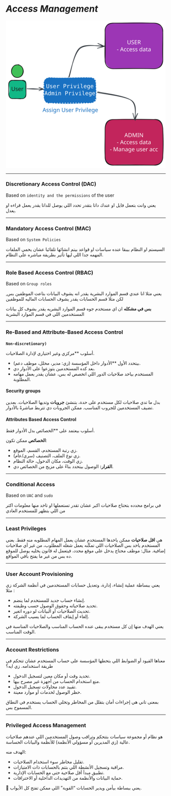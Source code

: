 # ***Access Management***


<p align ="center">
    <img src= "../photo/access_mananagement.svg" alt = "access management"
</p>
  
----
  
### **Discretionary Access Control (DAC)**
Based on `identity and the permissions` of the user 

يعني وانت بتعمل فايل او عندك داتا بتقدر تحدد اللي يوصل للداتا يقدر يعمل قراءه او يعدل.

---
### **Mandatory Access Control (MAC)**
Based on `System Policies`

السيستم او النظام بيبقا عنده سياسات او قواعد بيتم انشائها تلقائيا عشان يحمي الملفات المهمه جدا اللي ليها تأثير بطريقة مباشره على النظام.

---
### **Role Based Access Control (RBAC)**
Based on `Group roles` 

يعني مثلا انا عندي قسم الموارد البشرية يقدر انه يشوف البيانات بتاعت الموظفين بس, لكن مثلا قسم الحسابات يقدر يشوف الحسابات الماليه للموظفين

**بس في مشكله** ان اي مستخدم جوه قسم الموارد البشريه يقدر يشوف كل بيانات المستخدمين اللي في قسم الموارد البشرية

---
### Re-Based and Attribute-Based Access Control
**`Non-discretionary)`** 

أسلوب **مركزي وغير اختياري لإدارة الصلاحيات.
  
- بيتحدد الأول **الأدوار  داخل المؤسسة (زي: مدير، محلل، موظف دعم).
- بعد كده المستخدمين يتوزعوا على الأدوار دي.
- المستخدم بياخد صلاحيات الدور اللي اتخصص له بس، عشان يقدر يعمل مهامه المطلوبة.

#### Security groups

 بدل ما تدي صلاحيات لكل مستخدم على حدة، بتنشئ **جروبات**  وتديها الصلاحيات.
 بعدين تضيف المستخدمين للجروب المناسب. ممكن الجروبات دي تتربط مباشرةً بالأدوار.

#### Attributes Based Access Control 
أسلوب بيعتمد على **الخصائص بدل الأدوار فقط.

**الخصائص** ممكن تكون:
    
- زي رتبة المستخدم، القسم، الموقع.	
- زي نوع الملف، التصنيف (سري/عام).	
- زي الوقت، مكان الدخول، حالة النظام.     
- **القرار:** الوصول بيتحدد بناءً على مزيج من الخصائص دي.

---
### **Conditional Access**
Based on `UAC` and `sudo`

في برامج محدده بتحتاج صلاحيات اكبر عشان تقدر تستعملها او تاخد منها معلومات اكتر من اللي بتظهر للمستخدم العادي

----
### **Least Privileges**
هي **اقل صلاحيات** ممكن ياخدها المستخدم عشان يعمل المهام المطلوبه منه فقط.
يعني المستخدم ياخد بس الصلاحيات اللي تمكّنه يعمل شغله المطلوب، من غير أي صلاحيات إضافية. 
مثال: موظف محتاج يدخل على موقع محدد، فيتعمل له قانون يخليه يوصل للموقع ده بس من غير ما يفتح باقي المواقع.

---
### **User Account Provisioning**
يعني ببساطة عملية إنشاء، إدارة، وتعديل حسابات المستخدمين في أنظمة الشركة زي مثلا :

- إنشاء حساب جديد للمستخدم لما ينضم.   
- تحديد صلاحياته وحقوق الوصول حسب وظيفته.    
- تحديث الصلاحيات أو البيانات لو دوره اتغير.
- إلغاء أو إيقاف الحساب لما يسيب الشركة.
    

يعني الهدف منها إن كل مستخدم يبقى عنده الحساب المناسب والصلاحيات المناسبة في الوقت المناسب.

---
### **Account Restrictions**
معناها القيود أو الضوابط اللي بتحطها المؤسسة على حساب المستخدم عشان تتحكم في طريقة استخدامه. زي ايه؟ 

- تحديد وقت أو مكان معين لتسجيل الدخول.
- منع استخدام الحساب من أجهزة غير مصرح بيها.  
- تقييد عدد محاولات تسجيل الدخول.   
- حظر الوصول لخدمات أو موارد معينة.   

بمعنى تاني هي إجراءات أمان بتقلل من المخاطر وتخلي الحساب يستخدم في النطاق المسموح بس.

---
### **Privileged Access Management**
هو نظام أو مجموعة سياسات بتتحكم وتراقب وصول المستخدمين اللي عندهم صلاحيات عالية (زي المديرين أو مسؤولي الأنظمة) للأنظمة والبيانات الحساسة.

الهدف منه:

- تقليل مخاطر سوء استخدام الصلاحيات.
- مراقبة وتسجيل الأنشطة اللي بتتم بالحسابات ذات الامتيازات.    
- تطبيق مبدأ أقل صلاحية حتى مع الحسابات الإدارية.    
- حماية البيانات والأنظمة من التهديدات الداخلية أو الاختراقات.
    

🔑 يعني ببساطة بيأمن ويدير الحسابات “القوية” اللي ممكن تفتح كل الأبواب.

